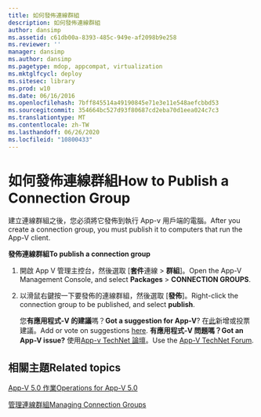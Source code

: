 ```yaml
---
title: 如何發佈連線群組
description: 如何發佈連線群組
author: dansimp
ms.assetid: c61db00a-8393-485c-949e-af2098b9e258
ms.reviewer: ''
manager: dansimp
ms.author: dansimp
ms.pagetype: mdop, appcompat, virtualization
ms.mktglfcycl: deploy
ms.sitesec: library
ms.prod: w10
ms.date: 06/16/2016
ms.openlocfilehash: 7bff845514a49190845e71e3e11e548aefcbbd53
ms.sourcegitcommit: 354664bc527d93f80687cd2eba70d1eea024c7c3
ms.translationtype: MT
ms.contentlocale: zh-TW
ms.lasthandoff: 06/26/2020
ms.locfileid: "10800433"
---
```

# <span data-ttu-id="77dde-103">如何發佈連線群組</span><span class="sxs-lookup"><span data-stu-id="77dde-103">How to Publish a Connection Group</span></span>


<span data-ttu-id="77dde-104">建立連線群組之後，您必須將它發佈到執行 App-v 用戶端的電腦。</span><span class="sxs-lookup"><span data-stu-id="77dde-104">After you create a connection group, you must publish it to computers that run the App-V client.</span></span>

**<span data-ttu-id="77dde-105">發佈連線群組</span><span class="sxs-lookup"><span data-stu-id="77dde-105">To publish a connection group</span></span>**

1.  <span data-ttu-id="77dde-106">開啟 App V 管理主控台，然後選取 [**套件**連線 &gt; **群組**]。</span><span class="sxs-lookup"><span data-stu-id="77dde-106">Open the App-V Management Console, and select **Packages** &gt; **CONNECTION GROUPS**.</span></span>

2.  <span data-ttu-id="77dde-107">以滑鼠右鍵按一下要發佈的連線群組，然後選取 [**發佈**]。</span><span class="sxs-lookup"><span data-stu-id="77dde-107">Right-click the connection group to be published, and select **publish**.</span></span>

    <span data-ttu-id="77dde-108">您**有應用程式-V 的建議**嗎？</span><span class="sxs-lookup"><span data-stu-id="77dde-108">**Got a suggestion for App-V**?</span></span> <span data-ttu-id="77dde-109">在[此](http://appv.uservoice.com/forums/280448-microsoft-application-virtualization)新增或投票建議。</span><span class="sxs-lookup"><span data-stu-id="77dde-109">Add or vote on suggestions [here](http://appv.uservoice.com/forums/280448-microsoft-application-virtualization).</span></span> **<span data-ttu-id="77dde-110">有應用程式-V 問題嗎？</span><span class="sxs-lookup"><span data-stu-id="77dde-110">Got an App-V issue?</span></span>** <span data-ttu-id="77dde-111">使用[App-v TechNet 論壇](https://social.technet.microsoft.com/Forums/home?forum=mdopappv)。</span><span class="sxs-lookup"><span data-stu-id="77dde-111">Use the [App-V TechNet Forum](https://social.technet.microsoft.com/Forums/home?forum=mdopappv).</span></span>

## <span data-ttu-id="77dde-112">相關主題</span><span class="sxs-lookup"><span data-stu-id="77dde-112">Related topics</span></span>


[<span data-ttu-id="77dde-113">App-V 5.0 作業</span><span class="sxs-lookup"><span data-stu-id="77dde-113">Operations for App-V 5.0</span></span>](operations-for-app-v-50.md)

[<span data-ttu-id="77dde-114">管理連線群組</span><span class="sxs-lookup"><span data-stu-id="77dde-114">Managing Connection Groups</span></span>](managing-connection-groups.md)

 

 






